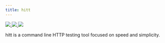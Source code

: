 ```yaml
---
title: hitt
---
```


<div class="flex gap-4">
  <a href="https://crates.io/crates/hitt">
    <img
      style="margin: 0 !important"
      src="https://img.shields.io/crates/v/hitt.svg"
    />
  </a>
  <a href="https://github.com/hougesen/hitt/actions/workflows/validate.yml">
    <img
      style="margin: 0 !important"
      src="https://github.com/hougesen/hitt/actions/workflows/validate.yml/badge.svg"
    />
  </a>
  <a href="https://codecov.io/gh/hougesen/hitt">
    <img
      style="margin: 0 !important"
      src="https://codecov.io/gh/hougesen/hitt/branch/main/graph/badge.svg"
    />
  </a>
</div>

hitt is a command line HTTP testing tool focused on speed and simplicity.
